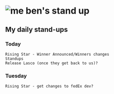 # ![me](https://avatars2.githubusercontent.com/u/5232044?s=50&v=4) ben's stand up

## My daily stand-ups
 
### Today
    
    Rising Star - Winner Announced/Winners changes
    Standups
    Release Lasco (once they get back to us)?

### Tuesday

    Rising Star - get changes to fedEx dev?
    
